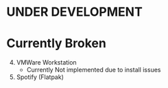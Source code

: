 # UNDER DEVELOPMENT

# Currently Broken
4. VMWare Workstation
	- Currently Not implemented due to install issues
5. Spotify (Flatpak)

